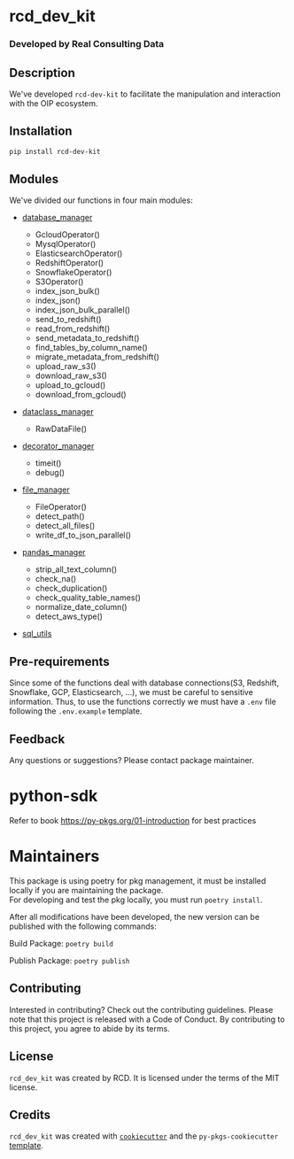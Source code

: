 # rcd_dev_kit
### Developed by Real Consulting Data

## Description
We've developed `rcd-dev-kit` to facilitate the manipulation and interaction with the OIP ecosystem.

## Installation
```bash
pip install rcd-dev-kit
```

## Modules
We've divided our functions in four main modules:
- [database_manager](./src/rcd_dev_kit/database_manager)
    - GcloudOperator()
    - MysqlOperator()
    - ElasticsearchOperator()
    - RedshiftOperator()
    - SnowflakeOperator()
    - S3Operator()
    - index_json_bulk()
    - index_json()
    - index_json_bulk_parallel()
    - send_to_redshift()
    - read_from_redshift()
    - send_metadata_to_redshift()
    - find_tables_by_column_name()
    - migrate_metadata_from_redshift()
    - upload_raw_s3()
    - download_raw_s3()
    - upload_to_gcloud()
    - download_from_gcloud()

- [dataclass_manager](./src/rcd_dev_kit/dataclass_manager)
    - RawDataFile()

- [decorator_manager](./src/rcd_dev_kit/decorator_manager)
    - timeit()
    - debug()

- [file_manager](./src/rcd_dev_kit/file_manager)
    - FileOperator()
    - detect_path()
    - detect_all_files()
    - write_df_to_json_parallel()

- [pandas_manager](./src/rcd_dev_kit/pandas_manager)
    - strip_all_text_column()
    - check_na()
    - check_duplication()
    - check_quality_table_names()
    - normalize_date_column()
    - detect_aws_type()

- [sql_utils](./src/rcd_dev_kit/sql_utils)

## Pre-requirements
Since some of the functions deal with database connections(S3, Redshift, Snowflake, GCP, Elasticsearch, ...), we must
be careful to sensitive information. Thus, to use the functions correctly we must have a `.env` file following
the `.env.example` template.

## Feedback
Any questions or suggestions?
Please contact package maintainer.

# python-sdk
Refer to book https://py-pkgs.org/01-introduction for best practices

# Maintainers
This package is using poetry for pkg management, it must be installed locally if you are maintaining the package.  
For developing and test the pkg locally, you must run `poetry install`.

After all modifications have been developed, the new version can be published with the following commands:

Build Package: `poetry build`

Publish Package: `poetry publish`

## Contributing
Interested in contributing? Check out the contributing guidelines. Please note that this project is released with a Code of Conduct. By contributing to this project, you agree to abide by its terms.

## License
`rcd_dev_kit` was created by RCD. It is licensed under the terms of the MIT license.

## Credits
`rcd_dev_kit` was created with [`cookiecutter`](https://cookiecutter.readthedocs.io/en/latest/) and the `py-pkgs-cookiecutter` [template](https://github.com/py-pkgs/py-pkgs-cookiecutter).